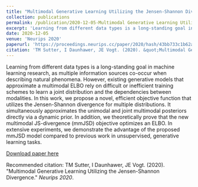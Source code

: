 ```yaml
---
title: "Multimodal Generative Learning Utilizing the Jensen-Shannon Divergence"
collection: publications
permalink: /publication/2020-12-05-Multimodal Generative Learning Utilizing the Jensen-Shannon Divergence
excerpt: 'Learning from different data types is a long-standing goal in machine learning research, as multiple information sources co-occur when describing natural phenomena. However, existing generative models that approximate a multimodal ELBO rely on difficult or inefficient training schemes to learn a joint distribution and the dependencies between modalities. In this work, we propose a novel, efficient objective function that utilizes the Jensen-Shannon divergence for multiple distributions. It simultaneously approximates the unimodal and joint multimodal posteriors directly via a dynamic prior. In addition, we theoretically prove that the new multimodal JS-divergence (mmJSD) objective optimizes an ELBO. In extensive experiments, we demonstrate the advantage of the proposed mmJSD model compared to previous work in unsupervised, generative learning tasks.'
date: 2020-12-05
venue: 'Neurips 2020'
paperurl: 'https://proceedings.neurips.cc/paper/2020/hash/43bb733c1b62a5e374c63cb22fa457b4-Abstract.html'
citation: 'TM Sutter, I Daunhawer, JE Vogt. (2020). &quot;Multimodal Generative Learning Utilizing the Jensen-Shannon Divergence.&quot; <i>Neurips 2020</i>.'
---
```

Learning from different data types is a long-standing goal in machine learning research, as multiple information sources co-occur when describing natural phenomena. However, existing generative models that approximate a multimodal ELBO rely on difficult or inefficient training schemes to learn a joint distribution and the dependencies between modalities. In this work, we propose a novel, efficient objective function that utilizes the Jensen-Shannon divergence for multiple distributions. It simultaneously approximates the unimodal and joint multimodal posteriors directly via a dynamic prior. In addition, we theoretically prove that the new multimodal JS-divergence (mmJSD) objective optimizes an ELBO. In extensive experiments, we demonstrate the advantage of the proposed mmJSD model compared to previous work in unsupervised, generative learning tasks.

[Download paper here](https://proceedings.neurips.cc/paper/2020/hash/43bb733c1b62a5e374c63cb22fa457b4-Abstract.html)

Recommended citation: TM Sutter, I Daunhawer, JE Vogt. (2020). "Multimodal Generative Learning Utilizing the Jensen-Shannon Divergence." <i>Neurips 2020</i>.
